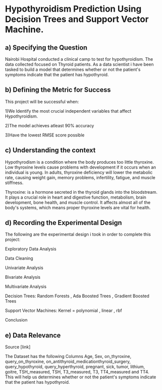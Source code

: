 # Hypothyroidism Prediction Using Decision Trees and Support Vector Machine.
## a) Specifying the Question
Nairobi Hospital conducted a clinical camp to test for hypothyroidism. The data collected focused on Thyroid patients. As a data scientist i have been tasked to build a model that determines whether or not the patient's symptoms indicate that the patient has hypothyroid.

## b) Defining the Metric for Success
This project will be successful when:

1)We Identify the most crucial independent variables that affect Hypothyroidism.

2)The model achieves atleast 90% accuracy

3)Have the lowest RMSE score possible

## c) Understanding the context
Hypothyrodism is a condition where the body produces too little thyroxine. Low thyroxine levels cause problems with development if it occurs when an individual is young. In adults, thyroxine deficiency will lower the metabolic rate, causing weight gain, memory problems, infertility, fatigue, and muscle stiffness.

Thyroxine: is a hormone secreted in the thyroid glands into the bloodstream. It plays a crucial role in heart and digestive function, metabolism, brain development, bone health, and muscle control. It affects almost all of the body's systems, which means proper thyroxine levels are vital for health.
## d) Recording the Experimental Design
The following are the experimental design i took in order to complete this project:

Exploratory Data Analysis

Data Cleaning

Univariate Analysis

Bivariate Analysis

Multivariate Analysis

Decision Trees: Random Forests , Ada Boosted Trees , Gradient Boosted Trees

Support Vector Machines: Kernel = polynomial , linear , rbf

Conclusion

## e) Data Relevance
Source [link]

The Dataset has the following Columns Age, Sex, on_thyroxine, query_on_thyroxine, on_antithyroid_medicationthyroid_surgery, query_hypothyroid, query_hyperthyroid, pregnant, sick, tumor, lithium, goitre, TSH_measured, TSH, T3_measured, T3, TT4_measured and TT4. This will help us determines whether or not the patient's symptoms indicate that the patient has hypothyroid.
